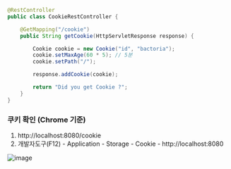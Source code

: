 ```java
@RestController
public class CookieRestController {

    @GetMapping("/cookie")
    public String getCookie(HttpServletResponse response) {

        Cookie cookie = new Cookie("id", "bactoria");
        cookie.setMaxAge(60 * 5); // 5분
        cookie.setPath("/");

        response.addCookie(cookie);

        return "Did you get Cookie ?";
    }
}
```

### 쿠키 확인 (Chrome 기준)

1. http://localhost:8080/cookie
2. 개발자도구(F12) - Application - Storage - Cookie - http://localhost:8080

![image](https://user-images.githubusercontent.com/25674959/53737235-52cf9900-3ecf-11e9-8f6d-978c75e703c1.png)
